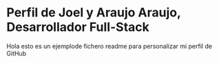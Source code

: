 # Perfil de Joel y Araujo Araujo, Desarrollador Full-Stack

Hola esto es un ejemplode fichero readme para personalizar mi perfil de GitHub


